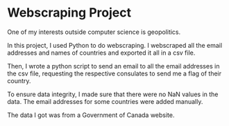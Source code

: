 # Webscraping Project

One of my interests outside computer science is geopolitics. 

In this project, I used Python to do webscraping. I webscraped all the email addresses and names of countries and exported it all in a csv file.

Then, I wrote a python script to send an email to all the email addresses in the csv file, requesting the respective consulates to send me a flag of their country.

To ensure data integrity, I made sure that there were no NaN values in the data. The email addresses for some countries were added manually.

The data I got was from a Government of Canada website.
